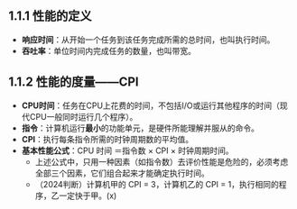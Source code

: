 ## 1.1.1 性能的定义
- **响应时间**：从开始一个任务到该任务完成所需的总时间，也叫执行时间。
- **吞吐率**：单位时间内完成任务的数量，也叫带宽。
## 1.1.2 性能的度量——CPI
- **CPU时间**：任务在CPU上花费的时间，不包括I/O或运行其他程序的时间（现代CPU一般同时运行几个程序）。
- **指令**：计算机运行**最小**的功能单元，是硬件所能理解并服从的命令。
- **CPI**：执行每条指令所需的时钟周期数的平均值。
- **基本性能公式**：CPU 时间 ＝指令数 × CPI × 时钟周期时间。
	- 上述公式中，只用一种因素（如指令数）去评价性能是危险的，必须考虑全部三个因素，它们组合起来才能确定执行时间。
	- （2024判断）计算机甲的 CPI = 3，计算机乙的 CPI = 1，执行相同的程序，乙一定快于甲。(x)